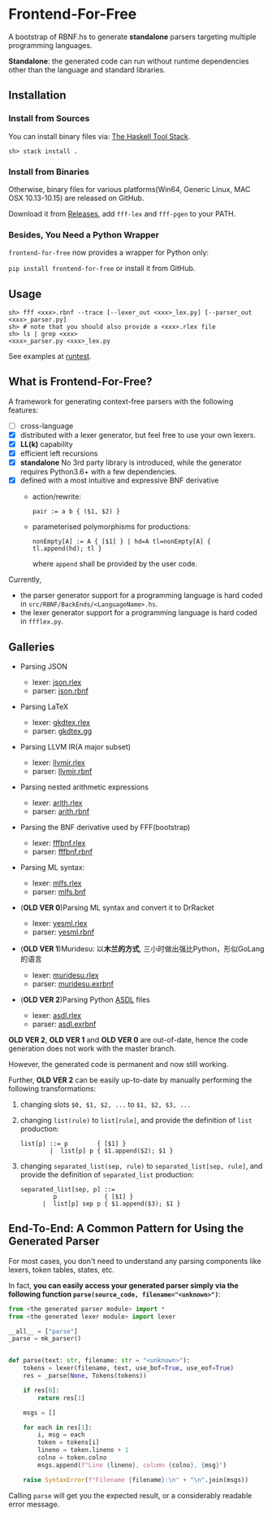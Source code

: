 # Frontend-For-Free

A bootstrap of RBNF.hs to generate **standalone** parsers targeting multiple programming languages.

**Standalone**: the generated code can run without runtime dependencies other than the language and standard libraries.

## Installation

### Install from Sources

You can install binary files via: [The Haskell Tool Stack](https://docs.haskellstack.org/en/stable/README/).

```shell
sh> stack install .
```

### Install from Binaries

Otherwise, binary files for various platforms(Win64, Generic Linux, MAC OSX 10.13-10.15) are released on GitHub.

Download it from [Releases](https://github.com/thautwarm/frontend-for-free/releases), add `fff-lex` and `fff-pgen` to your PATH.

### Besides, You Need a Python Wrapper

`frontend-for-free` now provides a wrapper for Python only:

`pip install frontend-for-free` or install it from GitHub.

## Usage

```shell
sh> fff <xxx>.rbnf --trace [--lexer_out <xxx>_lex.py] [--parser_out <xxx>_parser.py] 
sh> # note that you should also provide a <xxx>.rlex file
sh> ls | grep <xxx>
<xxx>_parser.py <xxx>_lex.py
```

See examples at [runtest](https://github.com/thautwarm/frontend-for-free/tree/cfg/runtest).

## What is Frontend-For-Free?

A framework for generating context-free parsers with the following features:

- [ ] cross-language
- [x] distributed with a lexer generator, but feel free to use your own lexers.
- [x] **LL(k)** capability
- [x] efficient left recursions
- [x] **standalone**
  No 3rd party library is introduced, while the generator requires Python3.6+ with a few dependencies.
- [x] defined with a most intuitive and expressive BNF derivative
    - action/rewrite:

        `pair := a b { ($1, $2) }`
        
    - parameterised polymorphisms for productions:
  
        `nonEmpty[A] := A { [$1] } | hd=A tl=nonEmpty[A] { tl.append(hd); tl }`
        
        where `append` shall be provided by the user code.

Currently, 
- the parser generator support for a programming language is hard coded in `src/RBNF/BackEnds/<LanguageName>.hs`.
- the lexer generator support for a programming language is hard coded in `ffflex.py`.


## Galleries
- Parsing JSON
  - lexer: [json.rlex](https://github.com/thautwarm/frontend-for-free/blob/cfg/runtest/rbnfjson/json.rlex)
  - parser: [json.rbnf](https://github.com/thautwarm/frontend-for-free/blob/cfg/runtest/rbnfjson/json.exrbnf)

- Parsing LaTeX
  - lexer: [gkdtex.rlex](https://github.com/thautwarm/gkdtex/blob/master/gkdtex.rlex)
  - parser: [gkdtex.gg](https://github.com/thautwarm/gkdtex/blob/master/gkdtex.gg)
  
- Parsing LLVM IR(A major subset)
  - lexer: [llvmir.rlex](https://github.com/thautwarm/frontend-for-free/blob/cfg/runtest/llvmir/llvmir.rlex)
  - parser: [llvmir.rbnf](https://github.com/thautwarm/frontend-for-free/blob/cfg/runtest/llvmir/llvmir.rbnf)

- Parsing nested arithmetic expressions
  - lexer: [arith.rlex](https://github.com/thautwarm/frontend-for-free/blob/cfg/runtest/arith/arith.rlex)
  - parser: [arith.rbnf](https://github.com/thautwarm/frontend-for-free/blob/cfg/runtest/arith/arith.rbnf)


- Parsing the BNF derivative used by FFF(bootstrap)
  - lexer: [fffbnf.rlex](https://github.com/thautwarm/frontend-for-free/blob/cfg/fffbnf.rlex)
  - parser: [fffbnf.rbnf](https://github.com/thautwarm/frontend-for-free/blob/cfg/fffbnf.rbnf)

- Parsing ML syntax:
  - lexer: [mlfs.rlex](https://github.com/thautwarm/UPL/blob/master/aparser/mlfs.rlex)
  - parser: [mlfs.bnf](https://github.com/thautwarm/UPL/blob/master/aparser/mlfs.bnf)


- (**OLD VER 0**)Parsing ML syntax and convert it to DrRacket
    - lexer: [yesml.rlex](https://github.com/thautwarm/ml-to-scheme/blob/master/yesml.rlex)
    - parser: [yesml.rbnf](https://github.com/thautwarm/ml-to-scheme/blob/master/yesml.rbnf)

- (**OLD VER 1**)Muridesu: 以**木兰的方式**, 三小时做出强比Python，形似GoLang的语言
  - lexer: [muridesu.rlex](https://github.com/LanguageAsGarbage/muridesu-lang/blob/master/muridesu.rlex)
  - parser: [muridesu.exrbnf](https://github.com/LanguageAsGarbage/muridesu-lang/blob/master/muridesu.exrbnf)

- (**OLD VER 2**)Parsing Python [ASDL](https://raw.githubusercontent.com/python/cpython/3.6/Parser/Python.asdl) files
  - lexer: [asdl.rlex](https://github.com/python-compiler-tools/ast-compat/blob/master/asdl.rlex)
  - parser: [asdl.exrbnf](https://github.com/python-compiler-tools/ast-compat/blob/master/asdl.exrbnf)

**OLD VER 2**, **OLD VER 1** and **OLD VER 0** are out-of-date, hence the code generation does not work with the master branch.

However, the generated code is permanent and now still working.

Further, **OLD VER 2** can be easily up-to-date by manually performing the following transformations:

1. changing slots `$0, $1, $2, ...` to `$1, $2, $3, ...` 
2. changing `list(rule)` to `list[rule]`, and provide the definition of `list` production:

    ```bnf
    list[p] ::= p        { [$1] }
            |  list[p] p { $1.append($2); $1 }
    ```

3. changing `separated_list(sep, rule)` to `separated_list[sep, rule]`, and provide the definition of `separated_list` production:

    ```bnf
    separated_list[sep, p] ::= 
             p             { [$1] }
          |  list[p] sep p { $1.append($3); $1 }
    ```
    
## End-To-End: A Common Pattern for Using the Generated Parser

For most cases, you don't need to understand any parsing components like lexers, token tables, states, etc.

In fact, **you can easily access your generated parser simply via the following function `parse(source_code, filename="<unknown>")`**:

```python
from <the generated parser module> import *
from <the generated lexer module> import lexer

__all__ = ["parse"]
_parse = mk_parser()


def parse(text: str, filename: str = "<unknown>"):
    tokens = lexer(filename, text, use_bof=True, use_eof=True)
    res = _parse(None, Tokens(tokens))

    if res[0]:
        return res[1]

    msgs = []

    for each in res[1]:
        i, msg = each
        token = tokens[i]
        lineno = token.lineno + 1
        colno = token.colno
        msgs.append(f"Line {lineno}, column {colno}, {msg}")

    raise SyntaxError(f"Filename {filename}:\n" + "\n".join(msgs))
```

Calling `parse` will get you the expected result, or a considerably readable error message.
